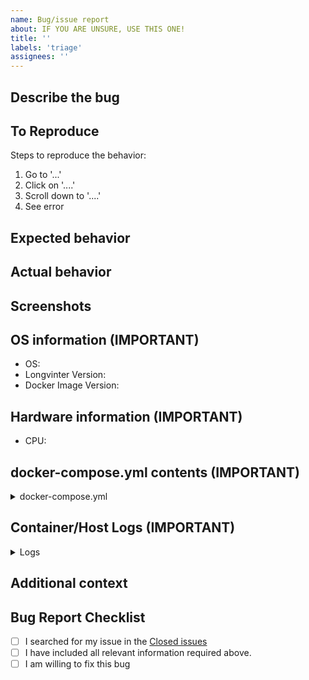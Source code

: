 ```yaml
---
name: Bug/issue report
about: IF YOU ARE UNSURE, USE THIS ONE!
title: ''
labels: 'triage'
assignees: ''
---
```


## Describe the bug

<!-- A clear and concise description of what the bug is. -->

## To Reproduce

Steps to reproduce the behavior:

1. Go to '...'
2. Click on '....'
3. Scroll down to '....'
4. See error

## Expected behavior

<!-- A clear and concise description of what you expected to happen. -->

## Actual behavior

<!-- A clear and concise description of what you expected to happen. -->

## Screenshots

<!-- If applicable, add screenshots to help explain your problem. -->

## OS information (IMPORTANT)

- OS:  <!-- e.g. Windows 10, Ubuntu, Synology DSM -->
- Longvinter Version:  <!--e.g. 1.13 or 1.13 M -->
- Docker Image Version:  <!--e.g. 0.1.9 -->

## Hardware information (IMPORTANT)

- CPU:  <!-- e.g. quad core Intel, duo core AMD -->

## docker-compose.yml contents (IMPORTANT)
<!-- markdownlint-disable-next-line -->
<details><summary>docker-compose.yml</summary>

```yaml
# docker-compose.yml contents here
```

</details>

## Container/Host Logs (IMPORTANT)
<!-- markdownlint-disable-next-line -->
<details><summary>Logs</summary>

```log
<!-- Insert logs here -->
```

</details>

## Additional context

<!-- Add any other context about the problem here. -->

## Bug Report Checklist

- [ ] I searched for my issue in the [Closed issues](https://github.com/kimzuni/longvinter-docker-server/issues?q=is%3Aissue+is%3Aclosed)
- [ ] I have included all relevant information required above.
- [ ] I am willing to fix this bug
